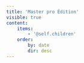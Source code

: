 ```yaml
---
title: 'Master pro Édition'
visible: true
content:
    items:
        - '@self.children'
    order:
        by: date
        dir: desc
---
```


